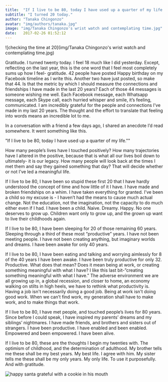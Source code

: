 ```yaml
---
title:  "If I live to be 80, today I have used up a quarter of my life."
subtitle: "I turned 20 today."
author: "Tanaka Chingonzo"
avatar: "img/authors/tanaka.jpg"
image: "img/Tanaka Chingonzo's wrist watch and contemplating time.jpg"
date:   2017-02-26 01:52:12
---
```


![checking the time at 20](img/Tanaka Chingonzo's wrist watch and contemplating time.jpg)


Gratitude. I turned twenty today. I feel 18 much like I did yesterday. Except, reflecting on the last year, this is the one word that I feel most completely sums up how I feel- gratitude. 42 people have posted Happy birthday on my Facebook timeline as I write this. Another two have just posted, so make that 44. Is that the metric by which I should measure the connections and friendships I have made in the last 20 years? Each of those 44 messages is someone wishing me well. Each Facebook message, each Whatsapp message, each Skype call, each hurried whisper and smile, it’s feeling, communicated. I am incredibly grateful for the people and connections I’ve made in my last 20 years. The thought and the effort to translate that feeling into words means an incredible lot to me.

In a conversation with a friend a few days ago, I shared an anecdote I’d read somewhere. It went something like this.

"If I live to be 80, today I have used up a quarter of my life.""

How many people’s lives have I touched positively? How many trajectories have I altered in the positive, because that is what all our lives boil down to ultimately- it is our legacy. How many people will look back at the times I met them and say they gained something that day? That will decide whether or not I’ve led a meaningful life.

If I live to be 80, I have been so stupid these first 20 that I have hardly understood the concept of time and how little of it I have. I have made and broken friendships on a whim. I have taken everything for granted. I’ve been a child so my excuse is - I haven’t had the means to cause much actual change. Not the education, not the imagination, not the capacity to do much either even if I had. I have been a child. Naive. Dreamy. Happy. No one deserves to grow up. Children want only to grow up, and the grown up want to live their childhoods again.

If I live to be 80, I have been sleeping for 20 of those remaining 60 years. Sleeping through a third of these most “productive” years. I have not been meeting people. I have not been creating anything, but imaginary worlds and dreams. I have been awake for only 40 years.

If I live to be 80, I have been eating and talking and worrying aimlessly for 8 of the 40 years I have been awake. I have been truly productive for only 32. Productive. What does that mean? Does it mean being at work, or creating something meaningful with what I have? I like this last bit-”creating something meaningful with what I have.” The adverse environment we are all growing up in, a global recession, and closer to home, an economy walking on stilts in high heels, we have to rethink what productivity is. Having a job isn't necessarily doing a good job. Being at work isn't doing good work. When we can’t find work, my generation shall have to make work, and to make things that work.

If I live to be 80, I have met people, and touched people’s lives for 80 years. Since before I could speak, I have inspired my parents’ dreams and my siblings’ nightmares. I have made friends, and brothers and sisters out of strangers. I have been productive. I have enabled and been enabled. Empowered and been empowered. I have been alive. 


If I live to be 80, these are the thoughts I begin my twenties with. The optimism of childhood, and the determination of adulthood. My brother tells me these shall be my best years. My best life. I agree with him. My sister tells me these shall be my only years. My only life. To use it purposefully. And with gratitude.


![happy santa grateful with a cookie in his mouth](http://static.wixstatic.com/media/3e4188_7c23dc8f9a7a4b7c8bf780b443917160~mv2_d_5335_3557_s_4_2.jpg)
